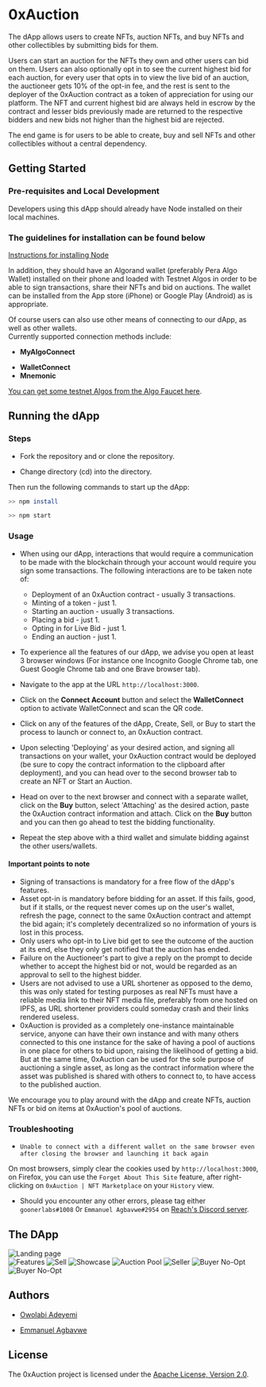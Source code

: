 # 0xAuction

The dApp allows users to create NFTs, auction NFTs, and buy NFTs and other collectibles by submitting bids for them.

Users can start an auction for the NFTs they own and other users can bid on them. Users can also optionally opt in to see the current highest bid for each auction, for every user that opts in to view the live bid of an auction, the auctioneer gets 10% of the opt-in fee, and the rest is sent to the deployer of the 0xAuction contract as a token of appreciation for using our platform. The NFT and current highest bid are always held in escrow by the contract and lesser bids previously made are returned to the respective bidders and new bids not higher than the highest bid are rejected.  

The end game is for users to be able to create, buy and sell NFTs and other collectibles without a central dependency.

## Getting Started

### Pre-requisites and Local Development

Developers using this dApp should already have Node installed on their local machines.

### The guidelines for installation can be found below

[Instructions for installing Node](https://nodejs.org/en/download/)

In addition, they should have an Algorand wallet (preferably Pera Algo Wallet) installed on their phone and loaded with Testnet Algos in order to be able to sign transactions, share their NFTs and bid on auctions. The wallet can be installed from the App store (iPhone) or Google Play (Android) as is appropriate.

Of course users can also use other means of connecting to our dApp, as well as other wallets.  
Currently supported connection methods include:  

- **MyAlgoConnect**
<!-- - **PeraConnect** -->
- **WalletConnect**
- **Mnemonic**

[You can get some testnet Algos from the Algo Faucet here](https://bank.testnet.algorand.network/).

## Running the dApp

### Steps

- Fork the repository and or clone the repository.

- Change directory (cd) into the directory.

Then run the following commands to start up the dApp:

```sh
>> npm install

>> npm start

```

### Usage

- When using our dApp, interactions that would require a communication to be made with the blockchain through your account would require you sign some transactions. The following interactions are to be taken note of:  
  - Deployment of an 0xAuction contract - usually 3 transactions.
  - Minting of a token - just 1.
  - Starting an auction - usually 3 transactions.
  - Placing a bid - just 1.
  - Opting in for Live Bid - just 1.
  - Ending an auction - just 1.

- To experience all the features of our dApp, we advise you open at least 3 browser windows (For instance one Incognito Google Chrome tab, one Guest Google Chrome tab and one Brave browser tab).

- Navigate to the app at the URL `http://localhost:3000`.

- Click on the **Connect Account** button and select the **WalletConnect** option to activate WalletConnect and scan the QR code.

- Click on any of the features of the dApp, Create, Sell, or Buy to start the process to launch or connect to, an 0xAuction contract.

- Upon selecting 'Deploying' as your desired action, and signing all transactions on your wallet, your 0xAuction contract would be deployed (be sure to copy the contract information to the clipboard after deployment), and you can head over to the second browser tab to create an NFT or Start an Auction.

- Head on over to the next browser and connect with a separate wallet, click on the **Buy** button, select 'Attaching' as the desired action, paste the 0xAuction contract information and attach. Click on the **Buy** button and you can then go ahead to test the bidding functionality.

- Repeat the step above with a third wallet and simulate bidding against the other users/wallets.

#### Important points to note

- Signing of transactions is mandatory for a free flow of the dApp's features.
- Asset opt-in is mandatory before bidding for an asset. If this fails, good, but if it stalls, or the request never comes up on the user's wallet, refresh the page, connect to the same 0xAuction contract and attempt the bid again; it's completely decentralized so no information of yours is lost in this process.
- Only users who opt-in to Live bid get to see the outcome of the auction at its end, else they only get notified that the auction has ended.
- Failure on the Auctioneer's part to give a reply on the prompt to decide whether to accept the highest bid or not, would be regarded as an approval to sell to the highest bidder.
- Users are not advised to use a URL shortener as opposed to the demo, this was only stated for testing purposes as real NFTs must have a reliable media link to their NFT media file, preferably from one hosted on IPFS, as URL shortener providers could someday crash and their links rendered useless.
- 0xAuction is provided as a completely one-instance maintainable service, anyone can have their own instance and with many others connected to this one instance for the sake of having a pool of auctions in one place for others to bid upon, raising the likelihood of getting a bid. But at the same time, 0xAuction can be used for the sole purpose of auctioning a single asset, as long as the contract information where the asset was published is shared with others to connect to, to have access to the published auction.

We encourage you to play around with the dApp and create NFTs, auction NFTs or bid on items at 0xAuction's pool of auctions.

### Troubleshooting

- `Unable to connect with a different wallet on the same browser even after closing the browser and launching it back again`

On most browsers, simply clear the cookies used by `http://localhost:3000`, on Firefox, you can use the `Forget About This Site` feature, after right-clicking on `0xAuction | NFT Marketplace` on your `History` view.

- Should you encounter any other errors, please tag either `goonerlabs#1008` 0r `Emmanuel Agbavwe#2954` on [Reach's Discord server](https://bit.ly/3BnPyKd).

## The DApp

![Landing page](project_images/hero_view.png)  
![Features](project_images/feature_view.png)
![Sell](project_images/auction_view.png)
![Showcase](project_images/buy_latest_view.png)
![Auction Pool](project_images/buy_all_view.png)
![Seller](project_images/seller_view.png)
![Buyer No-Opt](project_images/buyer_not_opt_in.png)
![Buyer No-Opt](project_images/buyer_opt_in.png)

## Authors

- [Owolabi Adeyemi](https://github.com/goonerlabs)

- [Emmanuel Agbavwe](https://github.com/Aro1914)

## License

The 0xAuction project is licensed under the [Apache License, Version 2.0](./LICENSE).
